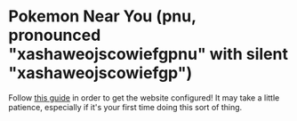 # Pokemon Near You (pnu, pronounced "xashaweojscowiefgpnu" with silent "xashaweojscowiefgp")

Follow [this guide](https://www.digitalocean.com/community/tutorials/how-to-serve-flask-applications-with-uwsgi-and-nginx-on-ubuntu-16-04) in order to get the website configured! 
It may take a little patience, especially if it's your first time doing this sort of thing.
